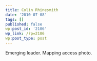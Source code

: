 ```yaml
---
title: Colin Rhinesmith
date: '2010-07-08'
tags: []
published: false
wp:post_id: '2106'
wp_link: /?p=2106
wp:post_type: post
---
```


Emerging leader. Mapping access photo.
